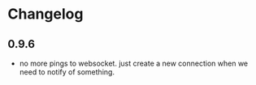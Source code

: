 # Changelog

## 0.9.6
* no more pings to websocket. just create a new connection when we need to notify of something.
